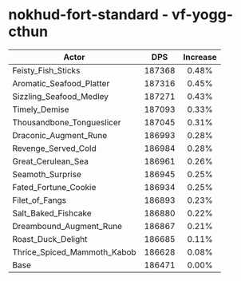 # nokhud-fort-standard - vf-yogg-cthun
| Actor | DPS | Increase |
|---|:---:|:---:|
|Feisty_Fish_Sticks|187368|0.48%|
|Aromatic_Seafood_Platter|187316|0.45%|
|Sizzling_Seafood_Medley|187271|0.43%|
|Timely_Demise|187093|0.33%|
|Thousandbone_Tongueslicer|187045|0.31%|
|Draconic_Augment_Rune|186993|0.28%|
|Revenge_Served_Cold|186984|0.28%|
|Great_Cerulean_Sea|186961|0.26%|
|Seamoth_Surprise|186945|0.25%|
|Fated_Fortune_Cookie|186934|0.25%|
|Filet_of_Fangs|186893|0.23%|
|Salt_Baked_Fishcake|186880|0.22%|
|Dreambound_Augment_Rune|186867|0.21%|
|Roast_Duck_Delight|186685|0.11%|
|Thrice_Spiced_Mammoth_Kabob|186628|0.08%|
|Base|186471|0.00%|
